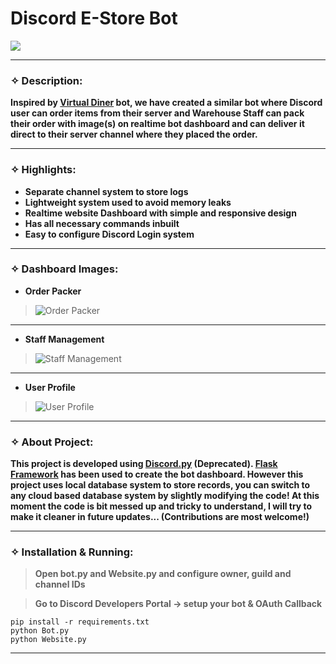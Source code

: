 # Discord E-Store Bot

![](https://i.imgur.com/iAe3m76.png)

-------------------------------------------------

### ✧ Description:

**Inspired by [Virtual Diner](https://virtualdinerbot.com) bot, we have created a similar bot where Discord user can order items from their server and Warehouse Staff can pack their order with image(s) on realtime bot dashboard and can deliver it direct to their server channel where they placed the order.**

-------------------------------------------------

### ✧ Highlights:
* **Separate channel system to store logs**
* **Lightweight system used to avoid memory leaks**
* **Realtime website Dashboard with simple and responsive design**
* **Has all necessary commands inbuilt**
* **Easy to configure Discord Login system**

-------------------------------------------------

### ✧ Dashboard Images:
- **Order Packer**

> ![Order Packer](https://i.imgur.com/tGkJUoj.png "Order Packer")

------------
- **Staff Management**

> ![Staff Management](https://i.imgur.com/m6NYfaJ.png "Staff Management")

------------
- **User Profile**

> ![User Profile](https://i.imgur.com/hbfDHts.png "User Profile")

-------------------------------------------------

### ✧ About Project:

**This project is developed using [Discord.py](https://github.com/Rapptz/discord.py) (Deprecated). [Flask Framework](https://flask.palletsprojects.com/en/2.0.x/) has been used to create the bot dashboard. However this project uses local database system to store records, you can switch to any cloud based database system by slightly modifying the code! At this moment the code is bit messed up and tricky to understand, I will try to make it cleaner in future updates... (Contributions are most welcome!)**

-------------------------------------------------

### ✧ Installation & Running:

> **Open bot.py and Website.py and configure owner, guild and channel IDs**

> **Go to Discord Developers Portal -> setup your bot & OAuth Callback**

```
pip install -r requirements.txt
python Bot.py
python Website.py
```
-------------------------------------------------
